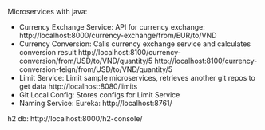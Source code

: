Microservices with java:
- Currency Exchange Service: API for currency exchange:
  http://localhost:8000/currency-exchange/from/EUR/to/VND
- Currency Conversion: Calls currency exchange service and calculates conversion result
  http://localhost:8100/currency-conversion/from/USD/to/VND/quantity/5
  http://localhost:8100/currency-conversion-feign/from/USD/to/VND/quantity/5
- Limit Service: Limit sample microservices, retrieves another git repos to get data
  http://localhost:8080/limits
- Git Local Config: Stores configs for Limit Service
- Naming Service: Eureka: http://localhost:8761/

h2 db: http://localhost:8000/h2-console/
